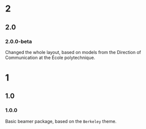 # 2

## 2.0

### 2.0.0-beta

Changed the whole layout, based on models from the Direction of Communication at
the École polytechnique.

# 1

## 1.0

### 1.0.0

Basic beamer package, based on the `Berkeley` theme.
